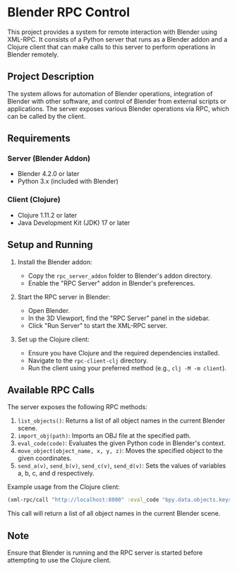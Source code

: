 # Blender RPC Control

This project provides a system for remote interaction with Blender using XML-RPC. It consists of a Python server that runs as a Blender addon and a Clojure client that can make calls to this server to perform operations in Blender remotely.

## Project Description

The system allows for automation of Blender operations, integration of Blender with other software, and control of Blender from external scripts or applications. The server exposes various Blender operations via RPC, which can be called by the client.

## Requirements

### Server (Blender Addon)
- Blender 4.2.0 or later
- Python 3.x (included with Blender)

### Client (Clojure)
- Clojure 1.11.2 or later
- Java Development Kit (JDK) 17 or later

## Setup and Running

1. Install the Blender addon:
   - Copy the `rpc_server_addon` folder to Blender's addon directory.
   - Enable the "RPC Server" addon in Blender's preferences.

2. Start the RPC server in Blender:
   - Open Blender.
   - In the 3D Viewport, find the "RPC Server" panel in the sidebar.
   - Click "Run Server" to start the XML-RPC server.

3. Set up the Clojure client:
   - Ensure you have Clojure and the required dependencies installed.
   - Navigate to the `rpc-client-clj` directory.
   - Run the client using your preferred method (e.g., `clj -M -m client`).

## Available RPC Calls

The server exposes the following RPC methods:

1. `list_objects()`: Returns a list of all object names in the current Blender scene.
2. `import_obj(path)`: Imports an OBJ file at the specified path.
3. `eval_code(code)`: Evaluates the given Python code in Blender's context.
4. `move_object(object_name, x, y, z)`: Moves the specified object to the given coordinates.
5. `send_a(v)`, `send_b(v)`, `send_c(v)`, `send_d(v)`: Sets the values of variables a, b, c, and d respectively.

Example usage from the Clojure client:

```clojure
(xml-rpc/call "http://localhost:8000" :eval_code "bpy.data.objects.keys()")
```

This call will return a list of all object names in the current Blender scene.

## Note

Ensure that Blender is running and the RPC server is started before attempting to use the Clojure client.
